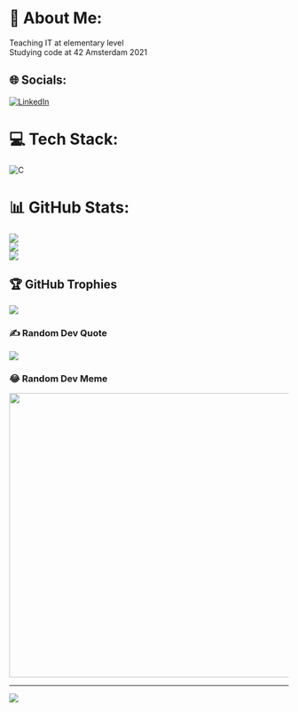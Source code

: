 # 💫 About Me:
Teaching IT at elementary level<br>Studying code at 42 Amsterdam 2021


## 🌐 Socials:
[![LinkedIn](https://img.shields.io/badge/LinkedIn-%230077B5.svg?logo=linkedin&logoColor=white)](https://linkedin.com/in/kennyartistpage) 

# 💻 Tech Stack:
![C](https://img.shields.io/badge/c-%2300599C.svg?style=for-the-badge&logo=c&logoColor=white)
# 📊 GitHub Stats:
![](https://github-readme-stats.vercel.app/api?username=kenny&theme=dark&hide_border=false&include_all_commits=false&count_private=false)<br/>
![](https://github-readme-streak-stats.herokuapp.com/?user=kenny&theme=dark&hide_border=false)<br/>
![](https://github-readme-stats.vercel.app/api/top-langs/?username=kenny&theme=dark&hide_border=false&include_all_commits=false&count_private=false&layout=compact)

## 🏆 GitHub Trophies
![](https://github-profile-trophy.vercel.app/?username=kenny&theme=discord&no-frame=false&no-bg=false&margin-w=4)

### ✍️ Random Dev Quote
![](https://quotes-github-readme.vercel.app/api?type=horizontal&theme=dark)

### 😂 Random Dev Meme
<img src="https://random-memer.herokuapp.com/" width="512px"/>

---
[![](https://visitcount.itsvg.in/api?id=kenny&icon=7&color=4)](https://visitcount.itsvg.in)

<!-- Proudly created with GPRM ( https://gprm.itsvg.in ) -->
